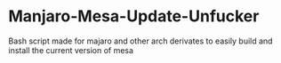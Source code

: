 # Manjaro-Mesa-Update-Unfucker
Bash script made for majaro and other arch derivates to easily build and install the current version of mesa
